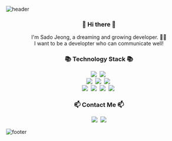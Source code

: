 ![header](https://capsule-render.vercel.app/api?type=slice&color=30A9DE&height=170&section=header&text=Sado%20Jeong%20:%20\)&fontColor=090707&fontAlignX=45&fontAlignY=65&fontSize=80)


<h3 align="center"> 👋 Hi there 👋 </h3>
<p align="center">
I'm Sado Jeong, a dreaming and  growing developer. 🏃‍♂️ <br>
I want to be a developter who can communicate well!
</p>
<h3 align="center">📚 Technology Stack 📚</h3>
<p align="center">
  <img src="https://img.shields.io/badge/Python-3776AB?style=flat-square&logo=Python&logoColor=white"/>&nbsp
  <img src="https://img.shields.io/badge/Java-007396?style=flat-square&logo=&logoColor=white"/>&nbsp
  <br>
  <img src="https://img.shields.io/badge/HTML5-E34F26?style=flat-square&logo=HTML5&logoColor=white"/>&nbsp
  <img src="https://img.shields.io/badge/CSS3-1572B6?style=flat-square&logo=CSS3&logoColor=white"/>&nbsp
  <img src="https://img.shields.io/badge/JavaScript-FFD700?style=flat-square&logo=JavaScript&logoColor=white"/>&nbsp

  <br>
  <img src="https://img.shields.io/badge/MySQL-4479A1?style=flat-square&logo=MySQL&logoColor=white"/>&nbsp
  <img src="https://img.shields.io/badge/MongoDB-47A248?style=flat-square&logo=MongoDB&logoColor=white"/>&nbsp
  <img src="https://img.shields.io/badge/Hadoop-66CCFF?style=flat-square&logo=Apache-Hadoop&logoColor=white"/>&nbsp
  <img src="https://img.shields.io/badge/Git-F05032?style=flat-square&logo=Git&logoColor=white"/>&nbsp
</p>

<h3 align="center">📫 Contact Me 📫</h3>

<p align="center">
  <a href="https://dreamingsado.tistory.com/"><img src="https://img.shields.io/badge/Tistory-000000?style=flat-square&logo=Tistory&logoColor=white&link=https://dreamingsado.tistory.com/"/></a>&nbsp
  <a href="mailto:a01063854375@gmail.com"><img src="https://img.shields.io/badge/Gmail-d14836?style=flat-square&logo=Gmail&logoColor=white&link=mailto:a01063854375@gmail.com"/></a>
  
</p>

![footer](https://capsule-render.vercel.app/api?type=slice&color=30A9DE&height=100&section=footer)

